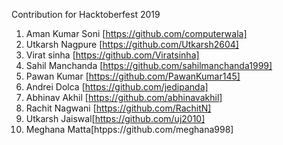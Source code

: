 Contribution for Hacktoberfest 2019

1. Aman Kumar Soni [https://github.com/computerwala]
2. Utkarsh Nagpure [https://github.com/Utkarsh2604]
3. Virat sinha [https://github.com/Viratsinha]
4. Sahil Manchanda [https://github.com/sahilmanchanda1999]
5. Pawan Kumar [https://github.com/PawanKumar145]
6. Andrei Dolca [https://github.com/jedipanda]
7. Abhinav Akhil [https://github.com/abhinavakhil]
8. Rachit Nagwani [https://github.com/RachitN]
9. Utkarsh Jaiswal[https://github.com/uj2010]
10. Meghana Matta[htpps://github.com/meghana998]
